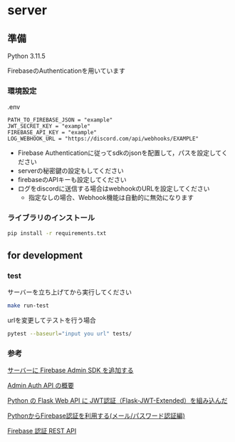 # server

## 準備

Python 3.11.5

FirebaseのAuthenticationを用いています

### 環境設定

.env

```env
PATH_TO_FIREBASE_JSON = "example"
JWT_SECRET_KEY = "example"
FIREBASE_API_KEY = "example"
LOG_WEBHOOK_URL = "https://discord.com/api/webhooks/EXAMPLE"
```

- Firebase Authenticationに従ってsdkのjsonを配置して，パスを設定してください
- serverの秘密鍵の設定もしてください
- firebaseのAPIキーも設定してください
- ログをdiscordに送信する場合はwebhookのURLを設定してください
    - 指定なしの場合、Webhook機能は自動的に無効になります

### ライブラリのインストール

```zsh
pip install -r requirements.txt
```

## for development

### test

サーバーを立ち上げてから実行してください

```zsh
make run-test
```

urlを変更してテストを行う場合

```zsh
pytest --baseurl="input you url" tests/
```

### 参考

[サーバーに Firebase Admin SDK を追加する](https://firebase.google.com/docs/admin/setup?hl=ja)

[Admin Auth API の概要](https://firebase.google.com/docs/auth/admin?hl=ja)

[Python の Flask Web API に JWT認証（Flask-JWT-Extended）を組み込んだ](https://qiita.com/kerobot/items/c5607658171c2aec4f46)

[PythonからFirebase認証を利用する(メール/パスワード認証編)](https://qiita.com/masatomix/items/239eef6b643ece537344)

[Firebase 認証 REST API](https://firebase.google.com/docs/reference/rest/auth?hl=ja)
